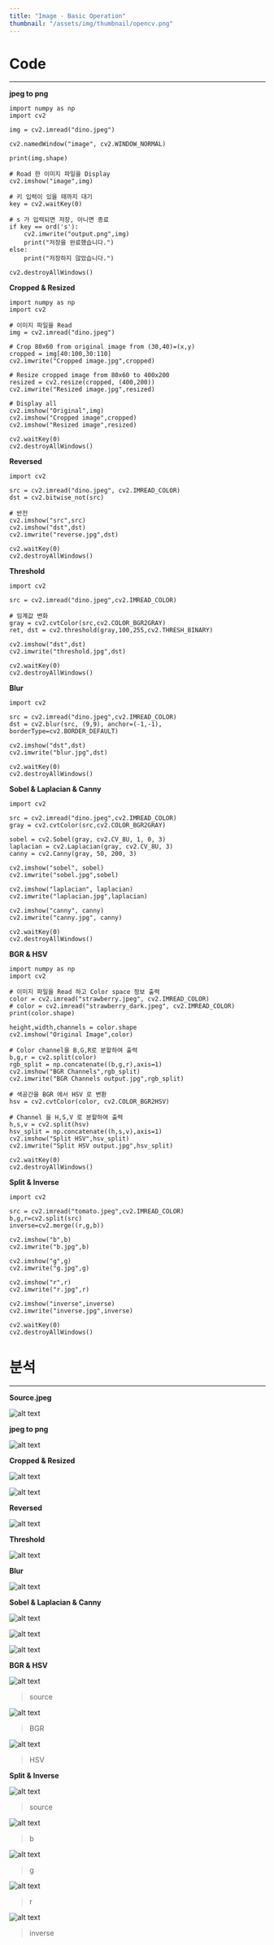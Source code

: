 ```yaml
---
title: "Image - Basic Operation"
thumbnail: "/assets/img/thumbnail/opencv.png"
---
```


# Code
---
**jpeg to png**
```
import numpy as np
import cv2

img = cv2.imread("dino.jpeg")

cv2.namedWindow("image", cv2.WINDOW_NORMAL)

print(img.shape)

# Road 한 이미지 파일을 Display
cv2.imshow("image",img)

# 키 입력이 있을 때까지 대기
key = cv2.waitKey(0)

# s 가 입력되면 저장, 아니면 종료
if key == ord('s'):
    cv2.imwrite("output.png",img)
    print("저장을 완료했습니다.")
else:
    print("저장하지 않았습니다.")

cv2.destroyAllWindows()
```
**Cropped & Resized**
```
import numpy as np
import cv2

# 이미지 파일을 Read
img = cv2.imread("dino.jpeg")

# Crop 80x60 from original image from (30,40)=(x,y)
cropped = img[40:100,30:110]
cv2.imwrite("Cropped image.jpg",cropped)

# Resize cropped image from 80x60 to 400x200
resized = cv2.resize(cropped, (400,200))
cv2.imwrite("Resized image.jpg",resized)

# Display all
cv2.imshow("Original",img)
cv2.imshow("Cropped image",cropped)
cv2.imshow("Resized image",resized)

cv2.waitKey(0)
cv2.destroyAllWindows()
```
**Reversed**
```
import cv2

src = cv2.imread("dino.jpeg", cv2.IMREAD_COLOR)
dst = cv2.bitwise_not(src)

# 반전
cv2.imshow("src",src)
cv2.imshow("dst",dst)
cv2.imwrite("reverse.jpg",dst)

cv2.waitKey(0)
cv2.destroyAllWindows()
```
**Threshold**
```
import cv2

src = cv2.imread("dino.jpeg",cv2.IMREAD_COLOR)

# 임계값 변화
gray = cv2.cvtColor(src,cv2.COLOR_BGR2GRAY)
ret, dst = cv2.threshold(gray,100,255,cv2.THRESH_BINARY)

cv2.imshow("dst",dst)
cv2.imwrite("threshold.jpg",dst)

cv2.waitKey(0)
cv2.destroyAllWindows()
```
**Blur**
```
import cv2

src = cv2.imread("dino.jpeg",cv2.IMREAD_COLOR)
dst = cv2.blur(src, (9,9), anchor=(-1,-1), borderType=cv2.BORDER_DEFAULT)

cv2.imshow("dst",dst)
cv2.imwrite("blur.jpg",dst)

cv2.waitKey(0)
cv2.destroyAllWindows()
```
**Sobel & Laplacian & Canny**
```
import cv2

src = cv2.imread("dino.jpeg",cv2.IMREAD_COLOR)
gray = cv2.cvtColor(src,cv2.COLOR_BGR2GRAY)

sobel = cv2.Sobel(gray, cv2.CV_8U, 1, 0, 3)
laplacian = cv2.Laplacian(gray, cv2.CV_8U, 3)
canny = cv2.Canny(gray, 50, 200, 3)

cv2.imshow("sobel", sobel)
cv2.imwrite("sobel.jpg",sobel)

cv2.imshow("laplacian", laplacian)
cv2.imwrite("laplacian.jpg",laplacian)

cv2.imshow("canny", canny)
cv2.imwrite("canny.jpg", canny)

cv2.waitKey(0)
cv2.destroyAllWindows()
```
**BGR & HSV**
```
import numpy as np
import cv2

# 이미지 파일을 Read 하고 Color space 정보 출력
color = cv2.imread("strawberry.jpeg", cv2.IMREAD_COLOR)
# color = cv2.imread("strawberry_dark.jpeg", cv2.IMREAD_COLOR)
print(color.shape)

height,width,channels = color.shape
cv2.imshow("Original Image",color)

# Color channel을 B,G,R로 분할하여 출력
b,g,r = cv2.split(color)
rgb_split = np.concatenate((b,g,r),axis=1)
cv2.imshow("BGR Channels",rgb_split)
cv2.imwrite("BGR Channels output.jpg",rgb_split)

# 색공간을 BGR 에서 HSV 로 변환
hsv = cv2.cvtColor(color, cv2.COLOR_BGR2HSV)

# Channel 을 H,S,V 로 분할하여 출력
h,s,v = cv2.split(hsv)
hsv_split = np.concatenate((h,s,v),axis=1)
cv2.imshow("Split HSV",hsv_split)
cv2.imwrite("Split HSV output.jpg",hsv_split)

cv2.waitKey(0)
cv2.destroyAllWindows()
```
**Split & Inverse**
```
import cv2

src = cv2.imread("tomato.jpeg",cv2.IMREAD_COLOR)
b,g,r=cv2.split(src)
inverse=cv2.merge((r,g,b))

cv2.imshow("b",b)
cv2.imwrite("b.jpg",b)

cv2.imshow("g",g)
cv2.imwrite("g.jpg",g)

cv2.imshow("r",r)
cv2.imwrite("r.jpg",r)

cv2.imshow("inverse",inverse)
cv2.imwrite("inverse.jpg",inverse)

cv2.waitKey(0)
cv2.destroyAllWindows()
```
# 분석
---
**Source.jpeg**

![alt text](../../assets/img/opencv/dino.jpeg)

**jpeg to png**

![alt text](../../assets/img/opencv/output.png)

**Cropped & Resized**

![alt text](<../../assets/img/opencv/Cropped image.jpg>)

![alt text](<../../assets/img/opencv/Resized image.jpg>)

**Reversed**

![alt text](../../assets/img/opencv/reverse.jpg)

**Threshold**

![alt text](../../assets/img/opencv/threshold.jpg)

**Blur**

![alt text](../../assets/img/opencv/blur.jpg)

**Sobel & Laplacian & Canny**

![alt text](../../assets/img/opencv/sobel.jpg)

![alt text](../../assets/img/opencv/laplacian.jpg)

![alt text](../../assets/img/opencv/canny.jpg)

**BGR & HSV**

![alt text](../../assets/img/opencv/strawberry.jpeg)
>source

![alt text](<../../assets/img/opencv/BGR Channels output.jpg>)
>BGR

![alt text](<../../assets/img/opencv/Split HSV output.jpg>)
>HSV

**Split & Inverse**

![alt text](../../assets/img/opencv/tomato.jpeg)
>source

![alt text](../../assets/img/opencv/b.jpg)
>b

![alt text](../../assets/img/opencv/g.jpg)
>g

![alt text](../../assets/img/opencv/r.jpg)
>r

![alt text](../../assets/img/opencv/inverse.jpg)
>inverse